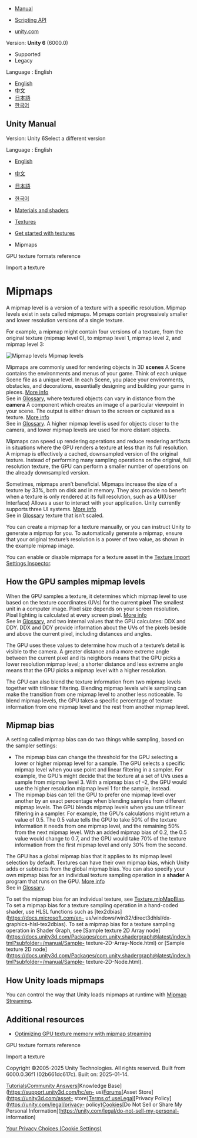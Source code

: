 [](https://docs.unity3d.com)

  * [Manual](../Manual/index.html)
  * [Scripting API](../ScriptReference/index.html)

  * [unity.com](https://unity.com/)

Version: **Unity 6** (6000.0)

  * Supported
  * Legacy

Language : English

  * [English](/Manual/texture-mipmaps-introduction.html)
  * [中文](/cn/current/Manual/texture-mipmaps-introduction.html)
  * [日本語](/ja/current/Manual/texture-mipmaps-introduction.html)
  * [한국어](/kr/current/Manual/texture-mipmaps-introduction.html)

[](https://docs.unity3d.com)

## Unity Manual

Version: Unity 6Select a different version

Language : English

  * [English](/Manual/texture-mipmaps-introduction.html)
  * [中文](/cn/current/Manual/texture-mipmaps-introduction.html)
  * [日本語](/ja/current/Manual/texture-mipmaps-introduction.html)
  * [한국어](/kr/current/Manual/texture-mipmaps-introduction.html)

  * [Materials and shaders](materials-and-shaders.html)
  * [Textures](Textures-landing.html)
  * [Get started with textures](textures-getting-started.html)
  * Mipmaps

[](texture-formats-reference.html)

GPU texture formats reference

[](ImportingTextures.html)

Import a texture

# Mipmaps

A mipmap level is a version of a texture with a specific resolution. Mipmap
levels exist in sets called mipmaps. Mipmaps contain progressively smaller and
lower resolution versions of a single texture.

For example, a mipmap might contain four versions of a texture, from the
original texture (mipmap level 0), to mipmap level 1, mipmap level 2, and
mipmap level 3:

![Mipmap levels](../uploads/Main/mipmaps.png) Mipmap levels

Mipmaps are commonly used for rendering objects in 3D **scenes** A Scene
contains the environments and menus of your game. Think of each unique Scene
file as a unique level. In each Scene, you place your environments, obstacles,
and decorations, essentially designing and building your game in pieces. [More
info](CreatingScenes.html)  
See in [Glossary](Glossary.html#Scene), where textured objects can vary in
distance from the **camera** A component which creates an image of a
particular viewpoint in your scene. The output is either drawn to the screen
or captured as a texture. [More info](CamerasOverview.html)  
See in [Glossary](Glossary.html#Camera). A higher mipmap level is used for
objects closer to the camera, and lower mipmap levels are used for more
distant objects.

Mipmaps can speed up rendering operations and reduce rendering artifacts in
situations where the GPU renders a texture at less than its full resolution. A
mipmap is effectively a cached, downsampled version of the original texture.
Instead of performing many sampling operations on the original, full
resolution texture, the GPU can perform a smaller number of operations on the
already downsampled version.

Sometimes, mipmaps aren’t beneficial. Mipmaps increase the size of a texture
by 33%, both on disk and in memory. They also provide no benefit when a
texture is only rendered at its full resolution, such as a **UI**(User
Interface) Allows a user to interact with your application. Unity currently
supports three UI systems. [More info](UI-system-compare.html)  
See in [Glossary](Glossary.html#UI) texture that isn’t scaled.

You can create a mipmap for a texture manually, or you can instruct Unity to
generate a mipmap for you. To automatically generate a mipmap, ensure that
your original texture’s resolution is a power of two value, as shown in the
example mipmap image.

You can enable or disable mipmaps for a texture asset in the [Texture Import
Settings Inspector](class-TextureImporter.html).

## How the GPU samples mipmap levels

When the GPU samples a texture, it determines which mipmap level to use based
on the texture coordinates (UVs) for the current **pixel** The smallest unit
in a computer image. Pixel size depends on your screen resolution. Pixel
lighting is calculated at every screen pixel. [More
info](ShadowPerformance.html)  
See in [Glossary](Glossary.html#pixel), and two internal values that the GPU
calculates: DDX and DDY. DDX and DDY provide information about the UVs of the
pixels beside and above the current pixel, including distances and angles.

The GPU uses these values to determine how much of a texture’s detail is
visible to the camera. A greater distance and a more extreme angle between the
current pixel and its neighbors means that the GPU picks a lower resolution
mipmap level; a shorter distance and less extreme angle means that the GPU
picks a mipmap level with a higher resolution.

The GPU can also blend the texture information from two mipmap levels together
with trilinear filtering. Blending mipmap levels while sampling can make the
transition from one mipmap level to another less noticeable. To blend mipmap
levels, the GPU takes a specific percentage of texture information from one
mipmap level and the rest from another mipmap level.

## Mipmap bias

A setting called mipmap bias can do two things while sampling, based on the
sampler settings:

  * The mipmap bias can change the threshold for the GPU selecting a lower or higher mipmap level for a sample. The GPU selects a specific mipmap level when you use point and linear filtering in a sampler. For example, the GPU’s might decide that the texture at a set of UVs uses a sample from mipmap level 3. With a mipmap bias of –2, the GPU would use the higher resolution mipmap level 1 for the sample, instead.
  * The mipmap bias can tell the GPU to prefer one mipmap level over another by an exact percentage when blending samples from different mipmap levels. The GPU blends mipmap levels when you use trilinear filtering in a sampler. For example, the GPU’s calculations might return a value of 0.5. The 0.5 value tells the GPU to take 50% of the texture information it needs from one mipmap level, and the remaining 50% from the next mipmap level. With an added mipmap bias of 0.2, the 0.5 value would change to 0.7, and the GPU would take 70% of the texture information from the first mipmap level and only 30% from the second.

The GPU has a global mipmap bias that it applies to its mipmap level selection
by default. Textures can have their own mipmap bias, which Unity adds or
subtracts from the global mipmap bias. You can also specify your own mipmap
bias for an individual texture sampling operation in a **shader** A program
that runs on the GPU. [More info](Shaders.html)  
See in [Glossary](Glossary.html#Shader).

To set the mipmap bias for an individual texture, see
[Texture.mipMapBias](../ScriptReference/Texture-mipMapBias.html). To set a
mipmap bias for a texture sampling operation in a hand-coded shader, use HLSL
functions such as [tex2dbias](https://docs.microsoft.com/en-
us/windows/win32/direct3dhlsl/dx-graphics-hlsl-tex2dbias). To set a mipmap
bias for a texture sampling operation in Shader Graph, see [Sample texture 2D
Array
node](https://docs.unity3d.com/Packages/com.unity.shadergraph@latest/index.html?subfolder=/manual/Sample-
texture-2D-Array-Node.html) or [Sample texture 2D
node](https://docs.unity3d.com/Packages/com.unity.shadergraph@latest/index.html?subfolder=/manual/Sample-
texture-2D-Node.html).

## How Unity loads mipmaps

You can control the way that Unity loads mipmaps at runtime with [Mipmap
Streaming](TextureStreaming.html).

## Additional resources

  * [Optimizing GPU texture memory with mipmap streaming](TextureStreaming.html)

[](texture-formats-reference.html)

GPU texture formats reference

[](ImportingTextures.html)

Import a texture

Copyright ©2005-2025 Unity Technologies. All rights reserved. Built from
6000.0.36f1 (02b661dc617c). Built on: 2025-01-14.

[Tutorials](https://learn.unity.com/)[Community
Answers](https://answers.unity3d.com)[Knowledge
Base](https://support.unity3d.com/hc/en-
us)[Forums](https://forum.unity3d.com)[Asset Store](https://unity3d.com/asset-
store)[Terms of
use](https://docs.unity3d.com/Manual/TermsOfUse.html)[Legal](https://unity.com/legal)[Privacy
Policy](https://unity.com/legal/privacy-
policy)[Cookies](https://unity.com/legal/cookie-policy)[Do Not Sell or Share
My Personal Information](https://unity.com/legal/do-not-sell-my-personal-
information)

[Your Privacy Choices (Cookie Settings)](javascript:void\(0\);)

